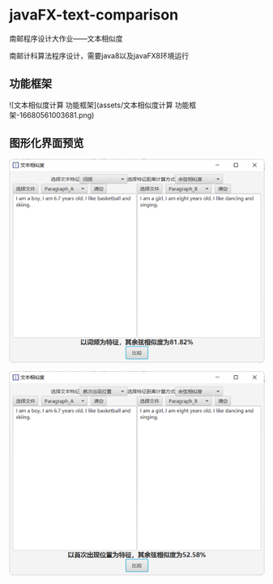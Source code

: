 # javaFX-text-comparison

南邮程序设计大作业——文本相似度

南邮计科算法程序设计，需要java8以及javaFX8环境运行

## 功能框架

![文本相似度计算 功能框架](assets/文本相似度计算 功能框架-16680561003681.png)

## 图形化界面预览

![image-20221110125334111](assets/image-20221110125334111.png)

![image-20221110125422859](assets/image-20221110125422859.png)
